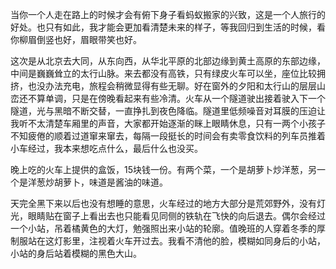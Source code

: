 当你一个人走在路上的时候才会有俯下身子看蚂蚁搬家的兴致，这是一个人旅行的好处。也只有如此，我才能会更加看清楚未来的样子，等我回归到生活的时候，看你柳眉倒竖也好，眉眼带笑也好。   

这次是从北京去大同，从东向西，从华北平原的北部边缘到黄土高原的东部边缘，中间是巍巍耸立的太行山脉。来去都没有高铁，只有绿皮火车可以坐，座位比较拥挤，也没办法充电，旅程会稍微显得有些无聊。好在窗外的夕阳和太行山的层层山峦还不算单调，只是在傍晚看起来有些冷清。火车从一个隧道驶出接着驶入下一个隧道，光与黑暗不断交替，一直挣扎到夜色降临。隧道里低频噪音对耳膜的压迫让我听不太清楚车厢里的声音，大家都开始逐渐的眯上眼睛休息，只有一两个小孩子不知疲倦的顺着过道窜来窜去，每隔一段挺长的时间会有卖零食饮料的列车员推着小车经过，我本来想吃点什么，最后什么也没买。   

晚上吃的火车上提供的盒饭，15块钱一份。有两个菜，一个是胡萝卜炒洋葱，另一个是洋葱炒胡萝卜，味道是酱油的味道。   

天完全黑下来以后也没有想睡的意思，火车经过的地方大部分是荒郊野外，没有灯光，眼睛贴在窗子上看出去也只能看见同侧的铁轨在飞快的向后退去。偶尔会经过一个小站，吊着橘黄色的大灯，勉强照出来小站的轮廓。值晚班的人穿着冬季的厚制服站在这灯影里，注视着火车开过去。我看不清他的脸，模糊如同身后的小站，小站的身后站着模糊的黑色大山。   


